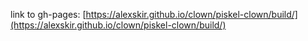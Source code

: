 link to gh-pages: [https://alexskir.github.io/clown/piskel-clown/build/](https://alexskir.github.io/clown/piskel-clown/build/)